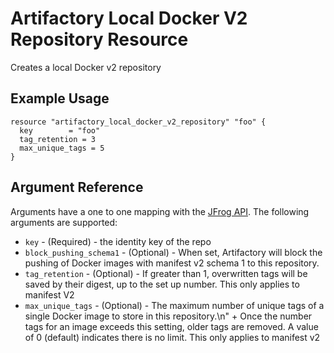 # Artifactory Local Docker V2 Repository Resource

Creates a local Docker v2 repository 

## Example Usage

```hcl
resource "artifactory_local_docker_v2_repository" "foo" {
  key 	     = "foo"
  tag_retention = 3
  max_unique_tags = 5
}
```

## Argument Reference

Arguments have a one to one mapping with the [JFrog API](https://www.jfrog.com/confluence/display/RTF/Repository+Configuration+JSON). The following arguments are supported:

* `key` - (Required) - the identity key of the repo
* `block_pushing_schema1` - (Optional) - When set, Artifactory will block the pushing of Docker images with manifest v2 schema 1 to this repository.
* `tag_retention` - (Optional) - If greater than 1, overwritten tags will be saved by their digest, up to the set up number. This only applies to manifest V2
* `max_unique_tags` - (Optional) - The maximum number of unique tags of a single Docker image to store in this repository.\n" +
  Once the number tags for an image exceeds this setting, older tags are removed. A value of 0 (default) indicates there is no limit.
  This only applies to manifest v2